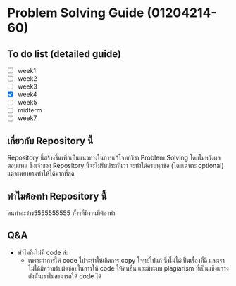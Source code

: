 # Problem Solving Guide (01204214-60)

## To do list (detailed guide)

- [ ] week1
- [ ] week2
- [ ] week3
- [x] week4
- [ ] week5
- [ ] midterm
- [ ] week7

## เกี่ยวกับ Repository นี้
Repository นี้สร้างขึ้นเพื่อเป็นแนวทางในการแก้โจทย์วิชา Problem Solving โดยไม่หวังผลตอบแทน ซึ่งเจ้าของ Repository นี้จะไม่รับประกันว่า จะทำได้ครบทุกข้อ (โดยเฉพาะ optional) แต่จะพยายามทำให้ได้มากที่สุด

## ทำไมต้องทำ Repository นี้
คนทำอ่ะว่าง5555555555 ทั้งๆที่มีงานที่ต้องทำ 

## Q&A
- ทำไมถึงไม่มี code ล่ะ
  - เพราะว่าการให้ code ไปจะทำให้เกิดการ copy โจทย์ไปแก้ ซึ่งไม่ได้เป็นเรื่องที่ดี และเราไม่ได้มีความรับผิดชอบในการให้ code ให้คนอื่น และมีระบบ plagiarism ที่เป็นแข็งแกร่ง ดังนั้นเราไม่สามารถให้ code ได้